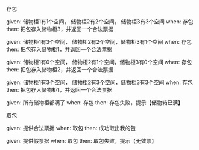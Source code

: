 存包

given: 储物柜1有1个空间， 储物柜2有2个空间， 储物柜3有3个空间 when: 存包 then: 把包存入储物柜3，并返回一个合法票据

given: 储物柜1有3个空间， 储物柜2有2个空间，储物柜3有1个空间 when: 存包 then: 把包存入储物柜1，并返回一个合法票据

given: 储物柜1有0个空间， 储物柜2有1个空间，储物柜3有0个空间 when: 存包 then: 把包存入储物柜2，并返回一个合法票据

given: 储物柜1有3个空间， 储物柜2有3个空间，储物柜3有3个空间 when: 存包 then: 把包存入储物柜1，并返回一个合法票据

given: 所有储物柜都满了 when: 存包 then: 存包失败，提示【储物箱已满】


取包

given: 提供合法票据 when: 取包 then: 成功取出我的包

given: 提供假票据 when: 取包 then: 取包失败，提示【无效票】